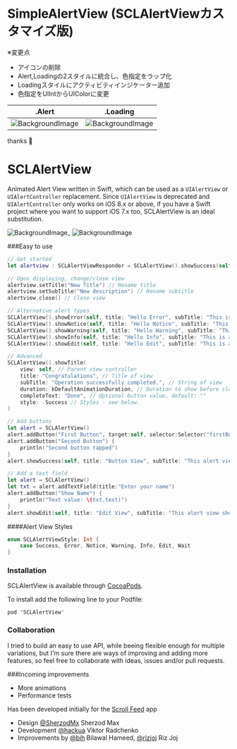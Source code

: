 SimpleAlertView (SCLAlertViewカスタマイズ版)
===========
※変更点
- アイコンの削除
- Alert,Loadingの2スタイルに統合し、色指定をラップ化
- Loadingスタイルにアクティビティインジケーター追加
- 色指定をUIIntからUIColorに変更

|.Alert|.Loading|
|---|---|
|![BackgroundImage](https://raw.githubusercontent.com/ya-s-u/SCLAlertView-Swift/master/screenshots/IMG_4450.PNG)|![BackgroundImage](https://raw.githubusercontent.com/ya-s-u/SCLAlertView-Swift/master/screenshots/IMG_4451.PNG) |

thanks :bow:

SCLAlertView
===========

Animated Alert View written in Swift, which can be used as a `UIAlertView` or `UIAlertController` replacement. Since `UIAlertView` is deprecated and `UIAlertController` only works on iOS 8.x or above, if you have a Swift project where you want to support iOS 7.x too, SCLAlertView is an ideal substitution.

![BackgroundImage](https://raw.githubusercontent.com/vikmeup/SCPopUpView/master/successScreenshot.png)_
![BackgroundImage](https://raw.githubusercontent.com/vikmeup/SCPopUpView/master/editScreenshot.png) 

###Easy to use
```swift
// Get started
let alertview : SCLAlertViewResponder = SCLAlertView().showSuccess(self, title: "Hello World", subTitle: "This is a more descriptive text.")

// Upon displaying, change/close view
alertview.setTitle("New Title") // Rename title
alertview.setSubTitle("New description") // Rename subtitle
alertview.close() // Close view

// Alternative alert types
SCLAlertView().showError(self, title: "Hello Error", subTitle: "This is a more descriptive error text.") // Error
SCLAlertView().showNotice(self, title: "Hello Notice", subTitle: "This is a more descriptive notice text.") // Notice
SCLAlertView().showWarning(self, title: "Hello Warning", subTitle: "This is a more descriptive warning text.") // Warning
SCLAlertView().showInfo(self, title: "Hello Info", subTitle: "This is a more descriptive info text.") // Info
SCLAlertView().showEdit(self, title: "Hello Edit", subTitle: "This is a more descriptive info text.") // Edit

// Advanced
SCLAlertView().showTitle(
    view: self, // Parent view controller
    title: "Congratulations", // Title of view
    subTitle: "Operation successfully completed.", // String of view
    duration: kDefaultAnimationDuration, // Duration to show before closing automatically, default: 2.0
    completeText: "Done", // Optional button value, default: ""
    style: .Success // Styles - see below.
)

// Add buttons
let alert = SCLAlertView()
alert.addButton("First Button", target:self, selector:Selector("firstButton"))
alert.addButton("Second Button") {
    println("Second button tapped")
}
alert.showSuccess(self, title: "Button View", subTitle: "This alert view has buttons")

// Add a text field
let alert = SCLAlertView()
let txt = alert.addTextField(title:"Enter your name")
alert.addButton("Show Name") {
    println("Text value: \(txt.text)")
}
alert.showEdit(self, title: "Edit View", subTitle: "This alert view shows a text box")
```

####Alert View Styles
```swift
enum SCLAlertViewStyle: Int {
    case Success, Error, Notice, Warning, Info, Edit, Wait
}
```

### Installation

SCLAlertView is available through [CocoaPods](http://cocoapods.org).

To install add the following line to your Podfile:

    pod 'SCLAlertView'

### Collaboration
I tried to build an easy to use API, while beeing flexible enough for multiple variations, but I'm sure there are ways of improving and adding more features, so feel free to collaborate with ideas, issues and/or pull requests.

###Incoming improvements
- More animations
- Performance tests

Has been developed initially for the [Scroll Feed](https://itunes.apple.com/us/app/scroll-feed/id842422195?ls=1&mt=8) app

- Design [@SherzodMx](https://twitter.com/SherzodMx) Sherzod Max
- Development [@hackua](https://twitter.com/hackua) Viktor Radchenko
- Improvements by [@bih](http://github.com/bih) Bilawal Hameed, [@rizjoj](http://github.com/rizjoj) Riz Joj 
